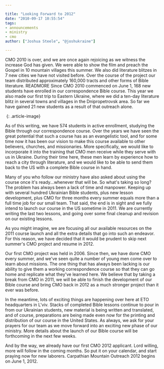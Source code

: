 ```yaml
---

title: "Looking Forward to 2012"
date: "2010-09-17 10:55:54"
tags:
- announcements
- ministry
- cmo
author: ["Joshua Steele", "@joshukraine"]

---
```


CMO 2010 is over, and we are once again rejoicing as we witness the increase God has given. We were able to show the film and preach the Gospel in 10 mountain villages this summer. We also did literature blitzes in 7 new cities we have not visited before. Over the course of the project our team distributed approximately 160,000 tracts and other forms of Bible literature. READMORE Since CMO 2010 commenced on June 1, 168 new students have enrolled in our correspondence Bible course. This year we also made our first trip to Eastern Ukraine, where we did a ten-day literature blitz in several towns and villages in the Dnipropetrovsk area. So far we have gained 21 new students as a result of that outreach alone.

<a href="//d21yo20tm8bmc2.cloudfront.net/2010/09/DSC_8991a.jpg"><img class="size-medium wp-image-1071 " title="DSC_8991a" src="//d21yo20tm8bmc2.cloudfront.net/2010/09/DSC_8991a-300x199.jpg" alt="" /></a>
{: .article-image}

As of this writing, we have 574 students in active enrollment, studying the Bible through our correspondence course. Over the years we have seen the great potential that such a course has as an evangelistic tool, and for some time now it has been our vision to make this course available to other believers, churches, and missionaries. More specifically, we would like to incorporate it into the training that CMO men receive while they serve with us in Ukraine. During their time here, these men learn by experience how to reach a city through literature, and we would like to be able to send them back to the US with a complete Bible course in hand.

Many of you who follow our ministry have also asked about using the course once it's ready...whenever that will be. So what's taking so long? The problem has always been a lack of time and manpower. Keeping up with several hundred Ukrainian Bible students, plus new lesson development, plus CMO for three months every summer equals more than a full time job for our small team. That said, the end is in sight and we fully intend to launch our course in the US sometime in 2011. We are currently writing the last two lessons, and going over some final cleanup and revision on our existing lessons.

As you might imagine, we are focusing all our available resources on the 2011 course launch and all the extra details that go into such an endeavor. For this reason, we have decided that it would be prudent to skip next summer's CMO project and resume in 2012.

Our first CMO project was held in 2006. Since then, we have done CMO every summer, and we've seen quite a number of young men come over to learn about missions. The one thing that has always been lacking is our ability to give them a working correspondence course so that they can go home and replicate what they've learned here. We believe that by taking a break from CMO in 2011, we will be able to finish the development of our Bible course and bring CMO back in 2012 as a much stronger project than it ever was before.

In the meantime, lots of exciting things are happening over here at ETO headquarters in L'viv. Stacks of completed Bible lessons continue to pour in from our Ukrainian students, new material is being written and translated, and of course, preparations are being made even now for the printing and distribution of our course in the United States. As always, we ask for your prayers for our team as we move forward into an exciting new phase of our ministry. More details about the launch of our Bible course will be forthcoming in the next few weeks.

And by the way, we already have our first CMO 2012 applicant. Lord willing, more will follow in the coming months. So put it on your calendar, and start praying now for new laborers. Carpathian Mountain Outreach 2012 begins on June 1, 2012.
